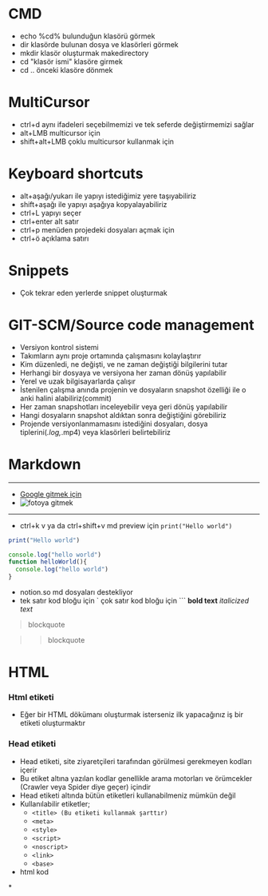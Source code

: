 # CMD

- echo %cd% bulunduğun klasörü görmek
- dir klasörde bulunan dosya ve klasörleri görmek
- mkdir klasör oluşturmak makedirectory
- cd "klasör ismi" klasöre girmek
- cd .. önceki klasöre dönmek

# MultiCursor

- ctrl+d aynı ifadeleri seçebilmemizi ve tek seferde değiştirmemizi sağlar
- alt+LMB multicursor için
- shift+alt+LMB çoklu multicursor kullanmak için

# Keyboard shortcuts

- alt+aşağı/yukarı ile yapıyı istediğimiz yere taşıyabiliriz
- shift+aşağı ile yapıyı aşağıya kopyalayabiliriz
- ctrl+L yapıyı seçer
- ctrl+enter alt satır
- ctrl+p menüden projedeki dosyaları açmak için
- ctrl+ö açıklama satırı

# Snippets

- Çok tekrar eden yerlerde snippet oluşturmak

# GIT-SCM/Source code management

* Versiyon kontrol sistemi
* Takımların aynı proje ortamında çalışmasını kolaylaştırır
* Kim düzenledi, ne değişti, ve ne zaman değiştiği bilgilerini tutar
* Herhangi bir dosyaya ve versiyona her zaman dönüş yapılabilir
* Yerel ve uzak bilgisayarlarda çalışır
* İstenilen çalışma anında projenin ve dosyaların snapshot özelliği ile o anki halini alabiliriz(commit)
* Her zaman snapshotları inceleyebilir veya geri dönüş yapılabilir
* Hangi dosyaların snapshot aldıktan sonra değiştiğini görebiliriz
* Projende versiyonlanmamasını istediğini dosyaları, dosya tiplerini(*.log,*.mp4) veya klasörleri belirtebiliriz 

# Markdown
---
* [Google gitmek için](https://google.com)
* ![fotoya gitmek](https://picsum.photos/200/300)
***
* ctrl+k v ya da ctrl+shift+v md preview için
`
print("Hello world")
`
```js
print("Hello world")
```
```js
console.log("hello world")
function helloWorld(){
  console.log("hello world")
}
```
* notion.so md dosyaları destekliyor
* tek satır kod bloğu için ` çok satır kod bloğu için ```
**bold text** *italicized text*
> blockquote

>> blockquote


# HTML
### Html etiketi
* Eğer bir HTML dökümanı oluşturmak isterseniz ilk yapacağınız iş bir <html> etiketi oluşturmaktır
<!--  <html>
        <head>   </head>
        <body>   </body>
      </html> -->
### Head etiketi
* Head etiketi, site ziyaretçileri tarafından görülmesi gerekmeyen kodları içerir
* Bu etiket altına yazılan kodlar genellikle arama motorları ve örümcekler (Crawler veya Spider diye geçer) içindir
* Head etiketi altında bütün etiketleri kullanabilmeniz mümkün değil
* Kullanılabilir etiketler;
   - `<title> (Bu etiketi kullanmak şarttır)`
   - `<meta>`
   - `<style>`
   - `<script>`
   - `<noscript>`
   - `<link>`
   - `<base>`
* html kod
 <html>
  <head>
    <title> Sekmede görülecek isim </title>
    <metaname="Keywords" content="Html,kodluyoruz">
  </head>
  <body></body>

</html>
*

  
